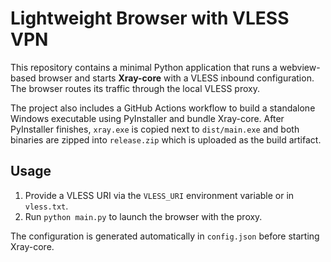# Lightweight Browser with VLESS VPN

This repository contains a minimal Python application that runs a webview-based browser and starts **Xray-core** with a VLESS inbound configuration. The browser routes its traffic through the local VLESS proxy.

The project also includes a GitHub Actions workflow to build a standalone Windows executable using PyInstaller and bundle Xray-core. After PyInstaller finishes, `xray.exe` is copied next to `dist/main.exe` and both binaries are zipped into `release.zip` which is uploaded as the build artifact.

## Usage

1. Provide a VLESS URI via the `VLESS_URI` environment variable or in `vless.txt`.
2. Run `python main.py` to launch the browser with the proxy.

The configuration is generated automatically in `config.json` before starting Xray-core.

